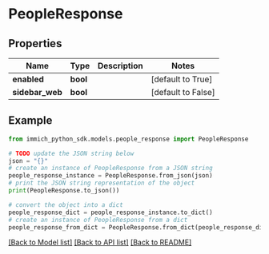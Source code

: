 # PeopleResponse


## Properties

Name | Type | Description | Notes
------------ | ------------- | ------------- | -------------
**enabled** | **bool** |  | [default to True]
**sidebar_web** | **bool** |  | [default to False]

## Example

```python
from immich_python_sdk.models.people_response import PeopleResponse

# TODO update the JSON string below
json = "{}"
# create an instance of PeopleResponse from a JSON string
people_response_instance = PeopleResponse.from_json(json)
# print the JSON string representation of the object
print(PeopleResponse.to_json())

# convert the object into a dict
people_response_dict = people_response_instance.to_dict()
# create an instance of PeopleResponse from a dict
people_response_from_dict = PeopleResponse.from_dict(people_response_dict)
```
[[Back to Model list]](../README.md#documentation-for-models) [[Back to API list]](../README.md#documentation-for-api-endpoints) [[Back to README]](../README.md)


